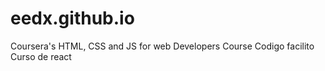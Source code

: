 # eedx.github.io
Coursera's HTML, CSS and JS for web Developers Course
Codigo facilito Curso de react
